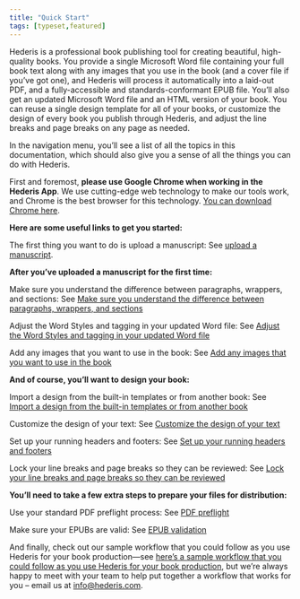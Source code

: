 ```yaml
---
title: "Quick Start"
tags: [typeset,featured]
---
```

 
<html><body><section data-type="chapter" class="hsecchapter" data-hederis-type="hsecchapter" id="quick-start" data-pi-attrs="id: quick-start; data-tags: typeset,featured;" role="doc-chapter" data-tags="typeset,featured" data-author-name=" " data-book-title=" " title="Quick Start"><p class="hblkp" data-hederis-type="hblkp" id="pnpT1Wrr8">Hederis is a professional book publishing tool for creating beautiful, high-quality books. You provide a single Microsoft Word file containing your full book text along with any images that you use in the book (and a cover file if you&#8217;ve got one), and Hederis will process it automatically into a laid-out PDF, and a fully-accessible and standards-conformant EPUB file. You&#8217;ll also get an updated Microsoft Word file and an HTML version of your book. You can reuse a single design template for all of your books, or customize the design of every book you publish through Hederis, and adjust the line breaks and page breaks on any page as needed. </p><p class="hblkp" data-hederis-type="hblkp" id="p1cEEbqWm">In the navigation menu, you&#8217;ll see a list of all the topics in this documentation, which should also give you a sense of all the things you can do with Hederis.</p><p class="hblkp" data-hederis-type="hblkp" id="pRs4DtbL5">First and foremost, <strong data-hederis-type="hspanstrong" id="pO9nKf7BD">please use Google Chrome when working in the Hederis App</strong>. We use cutting-edge web technology to make our tools work, and Chrome is the best browser for this technology. <a href="https://www.google.com/chrome/" class="hspana" data-hederis-type="hspana" id="pkvuF6tcW">You can download Chrome here</a>.</p><p class="hblkp" data-hederis-type="hblkp" id="p2whzgiPr"><strong class="hspanstrong" data-hederis-type="hspanstrong" id="pYbxl2Z7g">Here are some useful links to get you started:</strong></p><p class="hblkp" data-hederis-type="hblkp" id="pcv6ahT4O">The first thing you want to do is upload a manuscript: See <a href="{% link _docs/upload-a-manuscript.md %}" class="hspana" data-hederis-type="hspana" id="poSjmuVXv">upload a manuscript</a>.</p><p class="hblkp" data-hederis-type="hblkp" id="pTS7BIQgQ"><strong class="hspanstrong" data-hederis-type="hspanstrong" id="pZd3uqhuO">After you&#8217;ve uploaded a manuscript for the first time:</strong></p><p class="hblkp" data-hederis-type="hblkp" id="pDJAbYvxR">Make sure you understand the difference between paragraphs, wrappers, and sections: See <a href="{% link _docs/semantic-tagging.md %}" class="hspana" data-hederis-type="hspana" id="pUdb1744f">Make sure you understand the difference between paragraphs, wrappers, and sections</a></p><p class="hblkp" data-hederis-type="hblkp" id="pB5JXRPyM">Adjust the Word Styles and tagging in your updated Word file: See <a href="{% link _docs/fine-tune-styles.md %}" class="hspana" data-hederis-type="hspana" id="pq4liIDzg">Adjust the Word Styles and tagging in your updated Word file</a></p><p class="hblkp" data-hederis-type="hblkp" id="pG1KTaA2M">Add any images that you want to use in the book: See <a href="{% link _docs/upload-a-cover.md %}" class="hspana" data-hederis-type="hspana" id="pJw8zUEGF">Add any images that you want to use in the book</a></p><p class="hblkp" data-hederis-type="hblkp" id="pkzB8F3Pi"><strong class="hspanstrong" data-hederis-type="hspanstrong" id="pcVY7qVrf">And of course, you&#8217;ll want to design your book:</strong></p><p class="hblkp" data-hederis-type="hblkp" id="pb2bPYROB">Import a design from the built-in templates or from another book: See <a href="{% link _docs/design-templates.md %}" class="hspana" data-hederis-type="hspana" id="pRNOjtvW4">Import a design from the built-in templates or from another book</a></p><p class="hblkp" data-hederis-type="hblkp" id="pEYOA4UR1">Customize the design of your text: See <a href="{% link _docs/typeset-text-design.md %}" class="hspana" data-hederis-type="hspana" id="pgU07QkMV">Customize the design of your text</a></p><p class="hblkp" data-hederis-type="hblkp" id="pqB5AOj4b">Set up your running headers and footers: See <a href="{% link _docs/typeset-master-pages.md %}" class="hspana" data-hederis-type="hspana" id="ptDCbwiCq">Set up your running headers and footers</a></p><p class="hblkp" data-hederis-type="hblkp" id="p9AsSgEsx">Lock your line breaks and page breaks so they can be reviewed: See <a href="{% link _docs/page-locking.md %}" class="hspana" data-hederis-type="hspana" id="p0guy5FKQ">Lock your line breaks and page breaks so they can be reviewed</a></p><p class="hblkp" data-hederis-type="hblkp" id="pkJhVQ4mi"><strong class="hspanstrong" data-hederis-type="hspanstrong" id="pfDVsBie1">You&#8217;ll need to take a few extra steps to prepare your files for distribution:</strong></p><p class="hblkp" data-hederis-type="hblkp" id="pJqlybNHI">Use your standard PDF preflight process: See <a href="{% link _docs/pdf-preflight.md %}" class="hspana" data-hederis-type="hspana" id="pUNypWIyg">PDF preflight</a></p><p class="hblkp" data-hederis-type="hblkp" id="pUboB4sxm">Make sure your EPUBs are valid: See <a href="{% link _docs/epub-validation.md %}" class="hspana" data-hederis-type="hspana" id="pd8ET2uC2">EPUB validation</a></p><p class="hblkp" data-hederis-type="hblkp" id="pPcDLLFsV">And finally, check out our sample workflow that you could follow as you use Hederis for your book production&#8212;see <a href="#SampleWorkflow" class="hspana" data-hederis-type="hspana" id="pV8Ns4VW6">here&#8217;s a sample workflow that you could follow as you use Hederis for your book production</a>, but we&#8217;re always happy to meet with your team to help put together a workflow that works for you &#8211; email us at <a href="mailto:info@hederis.com" class="hspana" data-hederis-type="hspana" id="pz4OUpdww">info@hederis.com</a>. </p></section></body></html>
